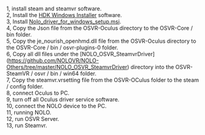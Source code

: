 #
1, install steam and steamvr software.  
2, Install the [HDK Windows Installer](https://www.reddit.com/r/OSVR/comments/67hqrf/hdk_windows_installer_beta_080_released/) software.  
3, Install [Nolo_driver_for_windows_setup.msi](https://github.com/NOLOVR/NOLO-Driver-For-Windows/tree/master/NOLOVR).  
4, Copy the Json file from the OSVR-Oculus directory to the OSVR-Core / bin folder.  
5, Copy the je_nourish_openhmd.dll file from the OSVR-Oculus directory to the OSVR-Core / bin / osvr-plugins-0 folder.  
6, Copy all dll files under the [NOLO_OSVR_SteamvrDriver] (https://github.com/NOLOVR/NOLO-Others/tree/master/NOLO_OSVR_SteamvrDriver) directory into the OSVR-SteamVR / osvr / bin / win64 folder.   
7, Copy the steamvr.vrsetting file from the OSVR-OCulus folder to the steam / config folder.  
8, connect Oculus to PC.  
9, turn off all Oculus driver service software.  
10, connect the NOLO device to the PC.  
11, running NOLO.  
12, run OSVR Server.  
13, run Steamvr.  
#